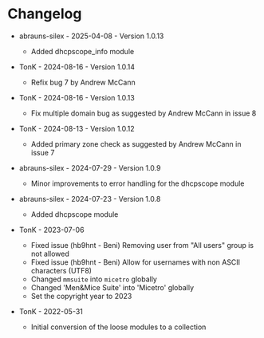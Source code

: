 # Changelog

- abrauns-silex - 2025-04-08 - Version 1.0.13
  * Added dhcpscope_info module

- TonK - 2024-08-16 - Version 1.0.14
  * Refix bug 7 by Andrew McCann

- TonK - 2024-08-16 - Version 1.0.13
  * Fix multiple domain bug as suggested by Andrew McCann
    in issue 8

- TonK - 2024-08-13 - Version 1.0.12
  * Added primary zone check as suggested by Andrew McCann
    in issue 7

- abrauns-silex - 2024-07-29 - Version 1.0.9
  * Minor improvements to error handling for the dhcpscope module

- abrauns-silex - 2024-07-23 - Version 1.0.8
  * Added dhcpscope module

- TonK - 2023-07-06
  * Fixed issue (hb9hnt - Beni)
    Removing user from "All users" group is not allowed
  * Fixed issue (hb9hnt - Beni)
    Allow for usernames with non ASCII characters (UTF8)
  * Changed `mmsuite` into `micetro` globally
  * Changed 'Men&Mice Suite' into 'Micetro' globally
  * Set the copyright year to 2023

- TonK - 2022-05-31
  * Initial conversion of the loose modules to a collection
